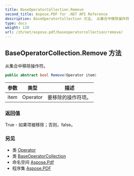```yaml
---
title: BaseOperatorCollection.Remove
second_title: Aspose.PDF for .NET API Reference
description: BaseOperatorCollection 方法。 从集合中移除操作符
type: docs
weight: 120
url: /zh/net/aspose.pdf/baseoperatorcollection/remove/
---
```

## BaseOperatorCollection.Remove 方法

从集合中移除操作符。

```csharp
public abstract bool Remove(Operator item)
```

| 参数 | 类型 | 描述 |
| --- | --- | --- |
| item | Operator | 要移除的操作符项。 |

### 返回值

True - 如果项被移除；否则，false。

### 另见

* 类 [Operator](../../operator/)
* 类 [BaseOperatorCollection](../)
* 命名空间 [Aspose.Pdf](../../../aspose.pdf/)
* 程序集 [Aspose.PDF](../../../)
